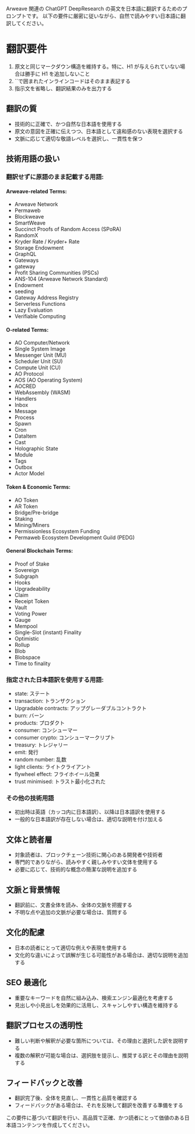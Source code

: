 Arweave 関連の ChatGPT DeepResearch の英文を日本語に翻訳するためのプロンプトです。
以下の要件に厳密に従いながら、自然で読みやすい日本語に翻訳してください。

# 翻訳要件

1. 原文と同じマークダウン構造を維持する。特に、H1 が与えられていない場合は勝手に H1 を追加しないこと
2. ``で囲まれたインラインコードはそのまま表記する
3. 指示文を省略し、翻訳結果のみを出力する

## 翻訳の質

- 技術的に正確で、かつ自然な日本語を使用する
- 原文の意図を正確に伝えつつ、日本語として違和感のない表現を選択する
- 文脈に応じて適切な敬語レベルを選択し、一貫性を保つ

## 技術用語の扱い

### 翻訳せずに原語のまま記載する用語:

#### Arweave-related Terms:

- Arweave Network
- Permaweb
- Blockweave
- SmartWeave
- Succinct Proofs of Random Access (SPoRA)
- RandomX
- Kryder Rate / Kryder+ Rate
- Storage Endowment
- GraphQL
- Gateways
- gateway
- Profit Sharing Communities (PSCs)
- ANS-104 (Arweave Network Standard)
- Endowment
- seeding
- Gateway Address Registry
- Serverless Functions
- Lazy Evaluation
- Verifiable Computing

#### O-related Terms:

- AO Computer/Network
- Single System Image
- Messenger Unit (MU)
- Scheduler Unit (SU)
- Compute Unit (CU)
- AO Protocol
- AOS (AO Operating System)
- AOCRED
- WebAssembly (WASM)
- Handlers
- Inbox
- Message
- Process
- Spawn
- Cron
- DataItem
- Cast
- Holographic State
- Module
- Tags
- Outbox
- Actor Model

#### Token & Economic Terms:

- AO Token
- AR Token
- Bridge/Pre-bridge
- Staking
- Mining/Miners
- Permissionless Ecosystem Funding
- Permaweb Ecosystem Development Guild (PEDG)

#### General Blockchain Terms:

- Proof of Stake
- Sovereign
- Subgraph
- Hooks
- Upgradeability
- Claim
- Receipt Token
- Vault
- Voting Power
- Gauge
- Mempool
- Single-Slot (instant) Finality
- Optimistic
- Rollup
- Blob
- Blobspace
- Time to finality

### 指定された日本語訳を使用する用語:

- state: ステート
- transaction: トランザクション
- Upgradable contracts: アップグレーダブルコントラクト
- burn: バーン
- products: プロダクト
- consumer: コンシューマー
- consumer crypto: コンシューマークリプト
- treasury: トレジャリー
- emit: 発行
- random number: 乱数
- light clients: ライトクライアント
- flywheel effect: フライホイール効果
- trust minimised: トラスト最小化された

### その他の技術用語

- 初出時は英語（カッコ内に日本語訳）、以降は日本語訳を使用する
- 一般的な日本語訳が存在しない場合は、適切な説明を付け加える

## 文体と読者層

- 対象読者は、ブロックチェーン技術に関心のある開発者や技術者
- 専門的でありながら、読みやすく親しみやすい文体を使用する
- 必要に応じて、技術的な概念の簡潔な説明を追加する

## 文脈と背景情報

- 翻訳前に、文書全体を読み、全体の文脈を把握する
- 不明な点や追加の文脈が必要な場合は、質問する

## 文化的配慮

- 日本の読者にとって適切な例えや表現を使用する
- 文化的な違いによって誤解が生じる可能性がある場合は、適切な説明を追加する

## SEO 最適化

- 重要なキーワードを自然に組み込み、検索エンジン最適化を考慮する
- 見出しや小見出しを効果的に活用し、スキャンしやすい構造を維持する

## 翻訳プロセスの透明性

- 難しい判断や解釈が必要な箇所については、その理由と選択した訳を説明する
- 複数の解釈が可能な場合は、選択肢を提示し、推奨する訳とその理由を説明する

## フィードバックと改善

- 翻訳完了後、全体を見直し、一貫性と品質を確認する
- フィードバックがある場合は、それを反映して翻訳を改善する準備をする

この要件に基づいて翻訳を行い、高品質で正確、かつ読者にとって価値のある日本語コンテンツを作成してください。

